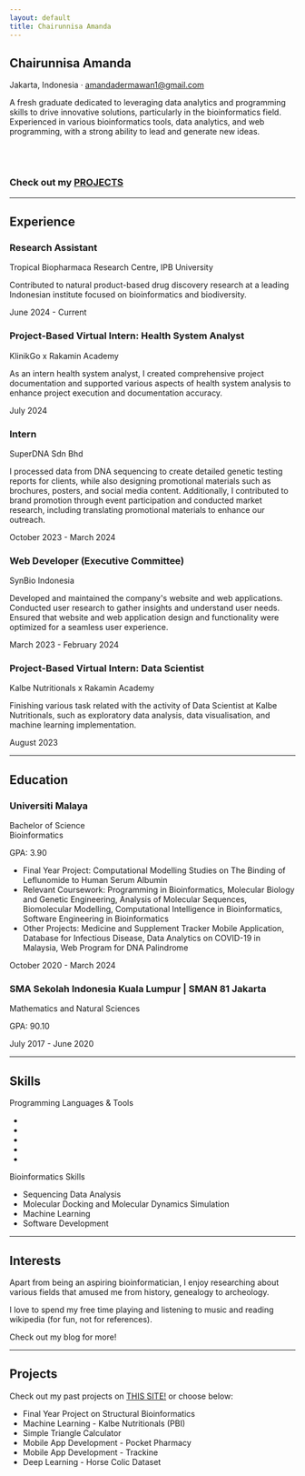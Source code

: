 ```yaml
---
layout: default
title: Chairunnisa Amanda
---
```


<!-- About -->
<section class="resume-section" id="about">
  <div class="resume-section-content">
    <h1 class="mb-0">
      Chairunnisa
      <span class="text-primary">Amanda</span>
    </h1>
    <div class="subheading mb-5">
      Jakarta, Indonesia ·
      <a href="mailto:amandadermawan1@gmail.com">amandadermawan1@gmail.com</a>
    </div>
    <p class="lead mb-5">A fresh graduate dedicated to leveraging data analytics and programming skills to drive innovative solutions, particularly in the bioinformatics field. Experienced in various bioinformatics tools, data analytics, and web programming, with a strong ability to lead and generate new ideas.</p>
    <div class="social-icons">
      <a class="social-icon" href="https://linkedin.com/in/chairunnisa-amanda"><i class="fab fa-linkedin-in"></i></a>
      <a class="social-icon" href="https://chairunnisaamanda.github.io/"><i class="fab fa-github"></i></a>
      <br><br>
      <h3>Check out my <a href="https://brassy-jar-f5a.notion.site/Bio-specific-8b03fa23f69d4adc98eb8d5d55624b22?pvs=74">PROJECTS</a></h3>
    </div>
  </div>
</section>

<hr class="m-0" />

<!-- Experience -->
<section class="resume-section" id="experience">
  <div class="resume-section-content">
    <h2 class="mb-5">Experience</h2>
    <!-- All your experience blocks go here -->
    <div class="d-flex flex-column flex-md-row justify-content-between">
        <div class="flex-grow-1">
            <h3 class="mb-0">Research Assistant</h3>
              <div class="subheading mb-3">Tropical Biopharmaca Research Centre, IPB University</div>
                  <p>Contributed to natural product-based drug discovery research at a leading Indonesian institute focused on bioinformatics and biodiversity.
</p>
              </div>
              <div class="flex-shrink-0"><span class="text-primary">June 2024 - Current</span></div>
              </div>
    <div class="d-flex flex-column flex-md-row justify-content-between">
        <div class="flex-grow-1">
            <h3 class="mb-0">Project-Based Virtual Intern: Health System Analyst</h3>
              <div class="subheading mb-3">KlinikGo x Rakamin Academy</div>
                  <p>As an intern health system analyst, I created comprehensive project documentation and supported various aspects of health system analysis to enhance project execution and documentation accuracy.</p>
              </div>
              <div class="flex-shrink-0"><span class="text-primary">July 2024</span></div>
              </div>
    <div class="d-flex flex-column flex-md-row justify-content-between mb-5">
        <div class="flex-grow-1">
            <h3 class="mb-0">Intern</h3>
              <div class="subheading mb-3">SuperDNA Sdn Bhd</div>
                  <p>I processed data from DNA sequencing to create detailed genetic testing reports for clients, while also designing promotional materials such as brochures, posters, and social media content. Additionally, I contributed to brand promotion through event participation and conducted market research, including translating promotional materials to enhance our outreach.</p>
              </div>
              <div class="flex-shrink-0"><span class="text-primary">October 2023 - March 2024</span></div>
              </div>
    <div class="d-flex flex-column flex-md-row justify-content-between mb-5">
        <div class="flex-grow-1">
            <h3 class="mb-0">Web Developer (Executive Committee)</h3>
              <div class="subheading mb-3">SynBio Indonesia</div>
                  <p>Developed and maintained the company's website and web applications. Conducted user research to gather insights and understand user needs. Ensured that website and web application design and functionality were optimized for a seamless user experience.</p>
              </div>
              <div class="flex-shrink-0"><span class="text-primary">March 2023 - February 2024</span></div>
              </div>
    <div class="d-flex flex-column flex-md-row justify-content-between mb-5">
        <div class="flex-grow-1">
            <h3 class="mb-0">Project-Based Virtual Intern: Data Scientist </h3>
              <div class="subheading mb-3">Kalbe Nutritionals x Rakamin Academy</div>
                   <p>Finishing various task related with the activity of Data Scientist at Kalbe Nutritionals, such as exploratory data analysis, data visualisation, and machine learning implementation.</p>
              </div>
              <div class="flex-shrink-0"><span class="text-primary">August 2023</span></div>
              </div>
  </div>
</section>

<hr class="m-0" />

<!-- Education -->
<section class="resume-section" id="education">
  <div class="resume-section-content">
    <h2 class="mb-5">Education</h2>
    <!-- Education content -->
    <div class="d-flex flex-column flex-md-row justify-content-between mb-5">
        <div class="flex-grow-1">
         <h3 class="mb-0">Universiti Malaya</h3>
         <div class="subheading mb-3">Bachelor of Science</div>
            <div>Bioinformatics</div>
            <p>GPA: 3.90</p>
            <p><ul><li>Final Year Project: Computational Modelling Studies on The Binding of Leflunomide to Human Serum Albumin</li>
                   <li>Relevant Coursework: Programming in Bioinformatics, Molecular Biology and Genetic Engineering, Analysis of Molecular Sequences, Biomolecular Modelling, Computational Intelligence in Bioinformatics, Software Engineering in Bioinformatics</li>
                   <li>Other Projects: Medicine and Supplement Tracker Mobile Application, Database for Infectious Disease, Data Analytics on COVID-19 in Malaysia, Web Program for DNA Palindrome</li>
              </ul>
            </p>
            </div>
           <div class="flex-shrink-0"><span class="text-primary">October 2020 - March 2024</span></div>
           </div>
    <div class="d-flex flex-column flex-md-row justify-content-between">
        <div class="flex-grow-1">
        <h3 class="mb-0">SMA Sekolah Indonesia Kuala Lumpur | SMAN 81 Jakarta</h3>
            <div class="subheading mb-3">Mathematics and Natural Sciences</div>
              <p>GPA: 90.10</p>
              </div>
              <div class="flex-shrink-0"><span class="text-primary">July 2017 - June 2020</span></div>
              </div>
  </div>
</section>

<hr class="m-0" />

<!-- Skills -->
<section class="resume-section" id="skills">
  <div class="resume-section-content">
    <h2 class="mb-5">Skills</h2>
    <!-- Skills content -->
    <div class="subheading mb-3">Programming Languages & Tools</div>
      <ul class="list-inline dev-icons">
                        <li class="list-inline-item"><i class="fa-brands fa-python"></i></li>
                        <li class="list-inline-item"><i class="fa-brands fa-r-project"></i></li>
                        <i class="fa-solid fa-database"></i>
                        <li class="list-inline-item"><i class="fab fa-html5"></i></li>
                        <li class="list-inline-item"><i class="fab fa-css3-alt"></i></li>
                        <li class="list-inline-item"><i class="fab fa-js-square"></i></li>
                    </ul>
                    <div class="subheading mb-3">Bioinformatics Skills</div>
                    <ul class="fa-ul mb-0">
                        <li>
                            <span class="fa-li"><i class="fas fa-check"></i></span>
                            Sequencing Data Analysis
                        </li>
                        <li>
                            <span class="fa-li"><i class="fas fa-check"></i></span>
                            Molecular Docking and Molecular Dynamics Simulation
                        </li>
                        <li>
                            <span class="fa-li"><i class="fas fa-check"></i></span>
                            Machine Learning
                        </li>
                        <li>
                            <span class="fa-li"><i class="fas fa-check"></i></span>
                            Software Development
                        </li>
                    </ul>
  </div>
</section>

<hr class="m-0" />

<!-- Interests -->
<section class="resume-section" id="interests">
  <div class="resume-section-content">
    <h2 class="mb-5">Interests</h2>
    <p class="mb-0">Apart from being an aspiring bioinformatician, I enjoy researching about various fields that amused me from history, genealogy to archeology.</p>
    <p class="mb-0">I love to spend my free time playing and listening to music and reading wikipedia (for fun, not for references).</p>
    <p class="mb-0">Check out my blog for more!</p>

  </div>
</section>

<hr class="m-0" />

<!-- Projects -->
<section class="resume-section" id="awards">
  <div class="resume-section-content">
    <h2 class="mb-5">Projects</h2>
    <p>Check out my past projects on <a href="https://brassy-jar-f5a.notion.site/Bio-specific-8b03fa23f69d4adc98eb8d5d55624b22?pvs=74">THIS SITE!</a> or choose below:</p>
                    <ul class="fa-ul mb-0">
                        <li>
                            <span class="fa-li"><i class="fa-solid fa-paperclip text-warning"></i></span>
                            Final Year Project on Structural Bioinformatics
                        </li>
                        <li>
                            <span class="fa-li"><i class="fa-solid fa-paperclip text-warning"></i></span>
                            Machine Learning - Kalbe Nutritionals (PBI)
                        </li>
                        <li>
                            <span class="fa-li"><i class="fa-solid fa-paperclip text-warning"></i></span>
                            Simple Triangle Calculator
                        </li>
                        <li>
                            <span class="fa-li"><i class="fa-solid fa-paperclip text-warning"></i></span>
                            Mobile App Development - Pocket Pharmacy
                        </li>
                        <li>
                            <span class="fa-li"><i class="fa-solid fa-paperclip text-warning"></i></span>
                            Mobile App Development - Trackine
                        </li>
                        <li>
                            <span class="fa-li"><i class="fa-solid fa-paperclip text-warning"></i></span>
                            Deep Learning - Horse Colic Dataset
                        </li>
                    </ul>
  </div>
</section>

